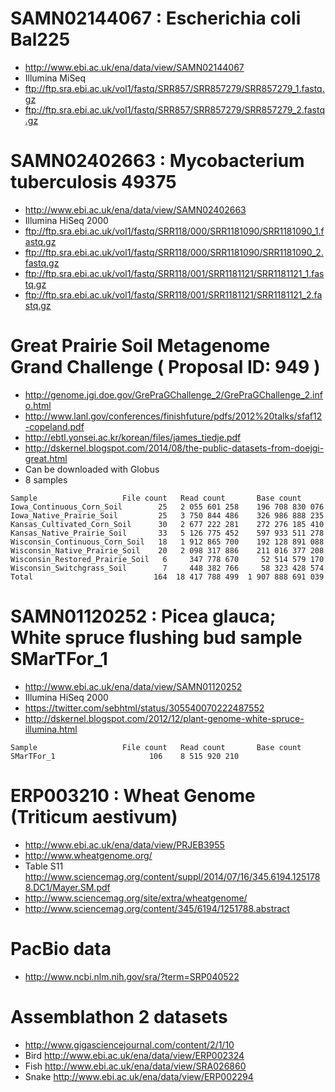 
# SAMN02144067 : Escherichia coli Bal225

- http://www.ebi.ac.uk/ena/data/view/SAMN02144067
- Illumina MiSeq
- ftp://ftp.sra.ebi.ac.uk/vol1/fastq/SRR857/SRR857279/SRR857279_1.fastq.gz
- ftp://ftp.sra.ebi.ac.uk/vol1/fastq/SRR857/SRR857279/SRR857279_2.fastq.gz


# SAMN02402663 : Mycobacterium tuberculosis 49375

- http://www.ebi.ac.uk/ena/data/view/SAMN02402663
- Illumina HiSeq 2000
- ftp://ftp.sra.ebi.ac.uk/vol1/fastq/SRR118/000/SRR1181090/SRR1181090_1.fastq.gz
- ftp://ftp.sra.ebi.ac.uk/vol1/fastq/SRR118/000/SRR1181090/SRR1181090_2.fastq.gz
- ftp://ftp.sra.ebi.ac.uk/vol1/fastq/SRR118/001/SRR1181121/SRR1181121_1.fastq.gz
- ftp://ftp.sra.ebi.ac.uk/vol1/fastq/SRR118/001/SRR1181121/SRR1181121_2.fastq.gz


# Great Prairie Soil Metagenome Grand Challenge ( Proposal ID: 949 )

- http://genome.jgi.doe.gov/GrePraGChallenge_2/GrePraGChallenge_2.info.html
- http://www.lanl.gov/conferences/finishfuture/pdfs/2012%20talks/sfaf12-copeland.pdf
- http://ebtl.yonsei.ac.kr/korean/files/james_tiedje.pdf
- http://dskernel.blogspot.com/2014/08/the-public-datasets-from-doejgi-great.html
- Can be downloaded with Globus
- 8 samples

```
Sample                   File count   Read count       Base count
Iowa_Continuous_Corn_Soil        25   2 055 601 258    196 708 830 076
Iowa_Native_Prairie_Soil         25   3 750 844 486    326 986 888 235
Kansas_Cultivated_Corn_Soil      30   2 677 222 281    272 276 185 410
Kansas_Native_Prairie_Soil       33   5 126 775 452    597 933 511 278
Wisconsin_Continuous_Corn_Soil   18   1 912 865 700    192 128 891 088
Wisconsin_Native_Prairie_Soil    20   2 098 317 886    211 016 377 208
Wisconsin_Restored_Prairie_Soil   6     347 778 670     52 514 579 170
Wisconsin_Switchgrass_Soil        7     448 382 766     58 323 428 574
Total                           164  18 417 788 499  1 907 888 691 039
```


# SAMN01120252 : Picea glauca; White spruce flushing bud sample SMarTFor_1

- http://www.ebi.ac.uk/ena/data/view/SAMN01120252
- Illumina HiSeq 2000
- https://twitter.com/sebhtml/status/305540070222487552
- http://dskernel.blogspot.com/2012/12/plant-genome-white-spruce-illumina.html

```
Sample                   File count   Read count       Base count
SMarTFor_1                     106    8 515 920 210
```

# ERP003210 : Wheat Genome (Triticum aestivum)

- http://www.ebi.ac.uk/ena/data/view/PRJEB3955
- http://www.wheatgenome.org/
- Table S11 http://www.sciencemag.org/content/suppl/2014/07/16/345.6194.1251788.DC1/Mayer.SM.pdf
- http://www.sciencemag.org/site/extra/wheatgenome/
- http://www.sciencemag.org/content/345/6194/1251788.abstract


# PacBio data

- http://www.ncbi.nlm.nih.gov/sra/?term=SRP040522


# Assemblathon 2 datasets

- http://www.gigasciencejournal.com/content/2/1/10
- Bird http://www.ebi.ac.uk/ena/data/view/ERP002324
- Fish http://www.ebi.ac.uk/ena/data/view/SRA026860
- Snake http://www.ebi.ac.uk/ena/data/view/ERP002294
